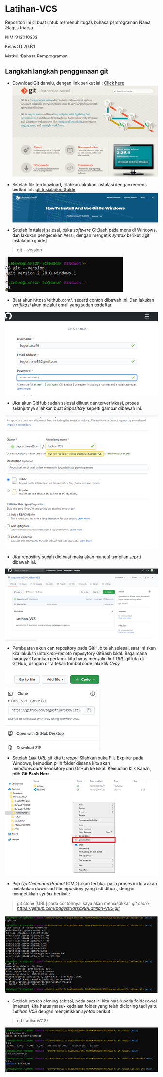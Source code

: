 # Latihan-VCS
Repositori ini di buat untuk memenuhi tugas bahasa pemrograman
Nama        :Bagus triarsa

NIM         :312010202

Kelas       :TI.20.B.1

Matkul      :Bahasa Pemprograman

## Langkah langkah penggunaan git

* Download Git dahulu, dengan link berikut ini : [Click here](https://git-scm.com/)
![Gambar Git SCM](picture/2-6.PNG)

* Setelah file terdonwload, silahkan lakukan instalasi dengan reerensi berikut ini : [git instalation Guide](https://phoenixnap.com/kb/how-to-install-git-windows)
![git pict](picture/install-git.PNG)

* Setelah Instalasi selesai, buka *softwere* GitBash pada menu di Windows, dan lakukan pengecekan Versi, dengan mengetik *syntax* berikut :[git instalation guide] 
> git --version

![git pict](picture/git-version.PNG)

* Buat akun https://github.com/, seperti contoh dibawah ini. Dan lakukan *verifikasi* akun melalui email yang sudah terdaftar.

![git pict](picture/git-user.PNG)

* Jika akun GitHub sudah selesai dibuat dan terverivikasi, proses selanjutnya silahkan buat *Repository* seperti gambar dibawah ini. 

![git pict](picture/latihanVCS.PNG)

* Jika repositiry sudah didibuat maka akan muncul tampilan seprti dibawah ini.

![git pict](picture/2-1.PNG)

* Pembuatan akun dan repository pada GitHub telah selesai, saat ini akan kita lakukan untuk *me-remote* reposytory GitBash lokal. Bagaimana caranya? Langkah pertama kita harus menyalin *link* *URL* git kita di GitHub, dengan cara tekan tombol code lalu klik *Copy*

![git pict](picture/git-code.PNG)

* Setelah *Link URL* git kita ter*copy*, Silahkan buka File Explirer pada Windows, kemudian pilih folder dimana kita akan men*donwload*nRepository dari GitHub ke lokal. Kemudian Klik Kanan, pilih **Git Bash Here**.

![git pict](picture/git-folder.PNG)

* Pop *Up Command Promot* (CMD) akan terluka. pada proses ini kita akan melakukan download file repository yang tadi dibuat, dengan mengetikkan *syntax* berikut :
> git clone [URL] pada contohnya, saya akan memasukkan *git clone https://github.com/bagustriarsa99/Latihan-VCS.git*

![git pict](picture/2-5.PNG)

* Setelah proses cloning selesai, pada saat ini kita masih pada folder awal (master), kita harus masuk kedalam folder yang telah dicloning tadi yaitu *Latihan VCS* dengan mengetikkan *syntax* berikut :
>cd LatihanVCS/

![git pict](picture/2-3.PNG)



